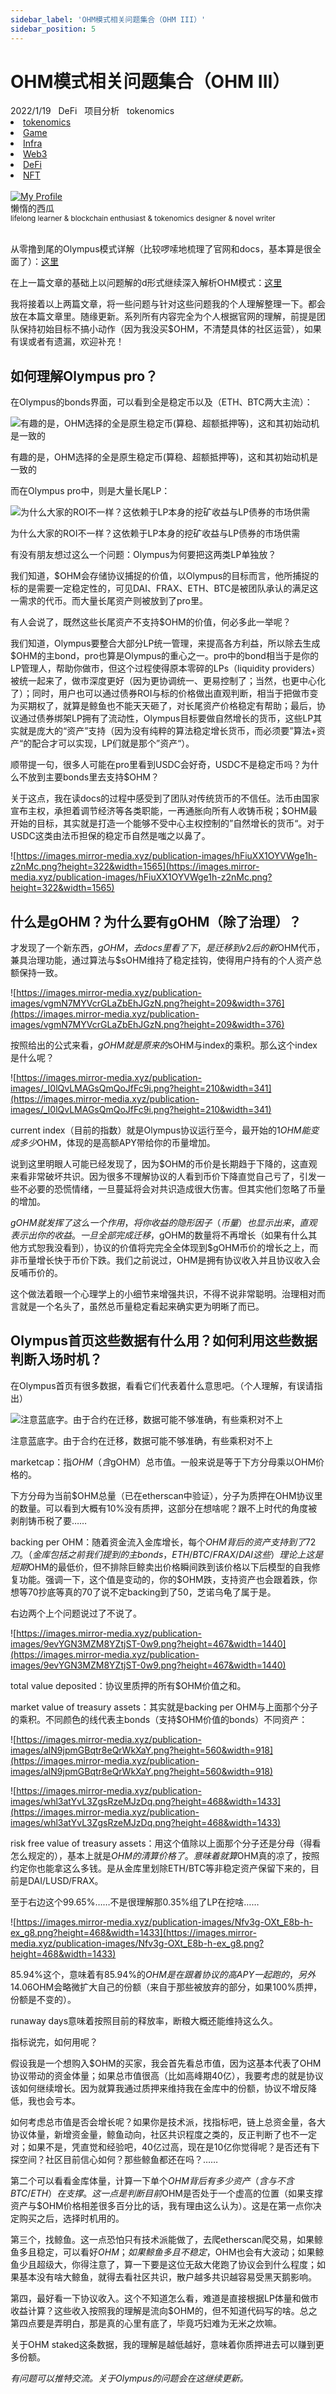 ```yaml
---
sidebar_label: 'OHM模式相关问题集合（OHM III）'
sidebar_position: 5
---
```


# OHM模式相关问题集合（OHM III）

<nav class="navbar">
  <div class="navbar__inner">
    <div class="navbar__items">
      <span class="badge badge--info">2022/1/19</span>&nbsp;&nbsp;
      <span class="badge badge--primary">DeFi</span>&nbsp;&nbsp;
      <span class="badge badge--secondary">项目分析</span>&nbsp;&nbsp;
      <span class="badge badge--secondary">tokenomics</span>
    </div>
    <div class="navbar__items navbar__items--right">
      <li class="pills__item"><a href="/docs/Blockchain/Jokenomics/002">tokenomics</a></li>
      <li class="pills__item"><a href="/docs/Blockchain/Game/005">Game</a></li>
      <li class="pills__item"><a href="/docs/Blockchain/Infra/002">Infra</a></li>
      <li class="pills__item"><a href="/docs/Blockchain/Web3/005">Web3</a></li>
      <li class="pills__item pills__item--active"><a href="/docs/Blockchain/DeFi/010">DeFi</a></li>
      <li class="pills__item"><a href="/docs/Blockchain/NFT/003">NFT</a></li>
    </div>
  </div>
</nav><br />

<div class="avatar">
  <a
    class="avatar__photo-link avatar__photo avatar__photo--lg"
    href="https://twitter.com/jokenomicser">
    <img
      alt="My Profile"
      src="https://avatars.githubusercontent.com/u/47141170" />
  </a>
  <div class="avatar__intro">
    <div class="avatar__name">懒惰的西瓜</div>
    <small class="avatar__subtitle">
      lifelong learner & blockchain enthusiast & tokenomics designer & novel writer
    </small>
  </div>
</div><br />

从零撸到尾的Olympus模式详解（比较啰嗦地梳理了官网和docs，基本算是很全面了）：[这里](/docs/Blockchain/DeFi/003.md)

在上一篇文章的基础上以问题解的d形式继续深入解析OHM模式：[这里](/docs/Blockchain/DeFi/006.md)

我将接着以上两篇文章，将一些问题与针对这些问题我的个人理解整理一下。都会放在本篇文章里。随缘更新。系列所有内容完全为个人根据官网的理解，前提是团队保持初始目标不搞小动作（因为我没买$OHM，不清楚具体的社区运营），如果有误或者有遗漏，欢迎补充！

## 如何理解Olympus pro？

在Olympus的bonds界面，可以看到全是稳定币以及（ETH、BTC两大主流）：

![有趣的是，OHM选择的全是原生稳定币(算稳、超额抵押等)，这和其初始动机是一致的](https://images.mirror-media.xyz/publication-images/1LZbgXsroXdHsFK2ULVDa.png?height=689&width=1022)

有趣的是，OHM选择的全是原生稳定币(算稳、超额抵押等)，这和其初始动机是一致的

而在Olympus pro中，则是大量长尾LP：

![为什么大家的ROI不一样？这依赖于LP本身的挖矿收益与LP债券的市场供需](https://images.mirror-media.xyz/publication-images/MDhfsBJ0ESstuBNKy0PNf.png?height=799&width=1203)

为什么大家的ROI不一样？这依赖于LP本身的挖矿收益与LP债券的市场供需

有没有朋友想过这么一个问题：Olympus为何要把这两类LP单独放？

我们知道，$OHM会存储协议捕捉的价值，以Olympus的目标而言，他所捕捉的标的是需要一定稳定性的，可见DAI、FRAX、ETH、BTC是被团队承认的满足这一需求的代币。而大量长尾资产则被放到了pro里。

有人会说了，既然这些长尾资产不支持$OHM的价值，何必多此一举呢？

我们知道，Olympus要整合大部分LP统一管理，来提高各方利益，所以除去生成$OHM的主bond，pro也算是Olympus的重心之一。pro中的bond相当于是你的LP管理人，帮助你做市，但这个过程使得原本零碎的LPs（liquidity providers）被统一起来了，做市深度更好（因为更协调统一、更易控制了；当然，也更中心化了）；同时，用户也可以通过债券ROI与标的价格做出直观判断，相当于把做市变为买期权了，就算是鲸鱼也不能天天砸了，对长尾资产价格稳定有帮助；最后，协议通过债券绑架LP拥有了流动性，Olympus目标要做自然增长的货币，这些LP其实就是庞大的“资产”支持（因为没有纯粹的算法稳定增长货币，而必须要”算法+资产“的配合才可以实现，LP们就是那个”资产“）。

顺带提一句，很多人可能在pro里看到USDC会好奇，USDC不是稳定币吗？为什么不放到主要bonds里去支持$OHM？

关于这点，我在读docs的过程中感受到了团队对传统货币的不信任。法币由国家宣布主权，承担着调节经济等各类职能，一再通胀向所有人收铸币税；$OHM最开始的目标，其实就是打造一个能够不受中心主权控制的”自然增长的货币“。对于USDC这类由法币担保的稳定币自然是嗤之以鼻了。

![https://images.mirror-media.xyz/publication-images/hFiuXX1OYVWge1h-z2nMc.png?height=322&width=1565](https://images.mirror-media.xyz/publication-images/hFiuXX1OYVWge1h-z2nMc.png?height=322&width=1565)

## 什么是gOHM？为什么要有gOHM（除了治理）？

才发现了一个新东西，$gOHM，去docs里看了下，是迁移到v2后的新$OHM代币，兼具治理功能，通过算法与$sOHM维持了稳定挂钩，使得用户持有的个人资产总额保持一致。

![https://images.mirror-media.xyz/publication-images/vgmN7MYVcrGLaZbEhJGzN.png?height=209&width=376](https://images.mirror-media.xyz/publication-images/vgmN7MYVcrGLaZbEhJGzN.png?height=209&width=376)

按照给出的公式来看，$gOHM就是原来的$sOHM与index的乘积。那么这个index是什么呢？

![https://images.mirror-media.xyz/publication-images/_I0lQvLMAGsQmQoJfFc9i.png?height=210&width=341](https://images.mirror-media.xyz/publication-images/_I0lQvLMAGsQmQoJfFc9i.png?height=210&width=341)

current index（目前的指数）就是Olympus协议运行至今，最开始的1$OHM能变成多少$OHM，体现的是高额APY带给你的币量增加。

说到这里明眼人可能已经发现了，因为$OHM的币价是长期趋于下降的，这直观来看非常破坏共识。因为很多不理解协议的人看到币价下降直觉自己亏了，引发一些不必要的恐慌情绪，一旦蔓延将会对共识造成很大伤害。但其实他们忽略了币量的增加。

$gOHM就发挥了这么一个作用，将你收益的隐形因子（币量）也显示出来，直观表示出你的收益。一旦全部完成迁移，$gOHM的数量将不再增长（如果有什么其他方式恕我没看到），协议的价值将完完全全体现到$gOHM币价的增长之上，而非币量增长快于币价下跌。我们之前说过，OHM是拥有协议收入并且协议收入会反哺币价的。

这个做法着眼一个心理学上的小细节来增强共识，不得不说非常聪明。治理相对而言就是一个名头了，虽然总币量稳定看起来确实更为明晰了而已。

## Olympus首页这些数据有什么用？如何利用这些数据判断入场时机？

在Olympus首页有很多数据，看看它们代表着什么意思吧。（个人理解，有误请指出）

![注意蓝底字。由于合约在迁移，数据可能不够准确，有些乘积对不上](https://images.mirror-media.xyz/publication-images/b7nuapVMnVxuGMBTdhaAr.png?height=334&width=1442)

注意蓝底字。由于合约在迁移，数据可能不够准确，有些乘积对不上

marketcap：指$OHM（含$gOHM）总市值。一般来说是等于下方分母乘以OHM价格的。

下方分母为当前$OHM总量（已在etherscan中验证），分子为质押在OHM协议里的数量。可以看到大概有10%没有质押，这部分在想啥呢？跟不上时代的角度被剥削铸币税了要……

backing per OHM：随着资金流入金库增长，每个$OHM背后的资产支持到了72刀。（金库包括之前我们提到的主bonds，ETH/BTC/FRAX/DAI这些）理论上这是短期$OHM的最低价，但不排除巨鲸卖出价格瞬间跌到该价格以下后模型的自我修复功能。强调一下，这个值是变动的，你的$OHM跌，支持资产也会跟着跌，你想等70抄底等真的70了说不定backing到了50，芝诺乌龟了属于是。

右边两个上个问题说过了不说了。

![https://images.mirror-media.xyz/publication-images/9evYGN3MZM8YZtjST-0w9.png?height=467&width=1440](https://images.mirror-media.xyz/publication-images/9evYGN3MZM8YZtjST-0w9.png?height=467&width=1440)

total value deposited：协议里质押的所有$OHM价值之和。

market value of treasury assets：其实就是backing per OHM与上面那个分子的乘积。不同颜色的线代表主bonds（支持$OHM价值的bonds）不同资产：

![https://images.mirror-media.xyz/publication-images/aIN9jpmGBqtr8eQrWkXaY.png?height=560&width=918](https://images.mirror-media.xyz/publication-images/aIN9jpmGBqtr8eQrWkXaY.png?height=560&width=918)

![https://images.mirror-media.xyz/publication-images/whl3atYvL3ZgsRzeMJzDq.png?height=468&width=1433](https://images.mirror-media.xyz/publication-images/whl3atYvL3ZgsRzeMJzDq.png?height=468&width=1433)

risk free value of treasury assets：用这个值除以上面那个分子还是分母（得看怎么规定的），基本上就是$OHM的清算价格了。意味着就算$OHM真的凉了，按照约定你也能拿这么多钱。是从金库里划除ETH/BTC等非稳定资产保留下来的，目前是DAI/LUSD/FRAX。

至于右边这个99.65%……不是很理解那0.35%组了LP在挖啥……

![https://images.mirror-media.xyz/publication-images/Nfv3g-OXt_E8b-h-ex_g8.png?height=468&width=1433](https://images.mirror-media.xyz/publication-images/Nfv3g-OXt_E8b-h-ex_g8.png?height=468&width=1433)

85.94%这个，意味着有85.94%的$OHM是在跟着协议的高APY一起跑的，另外14.06%自己放弃了这份权益，意味着随着整体通胀，所有跟着跑的$OHM会略微扩大自己的份额（来自于那些被放弃的部分，如果100%质押，份额是不变的）。

runaway days意味着按照目前的释放率，断粮大概还能维持这么久。

指标说完，如何用呢？

假设我是一个想购入$OHM的买家，我会首先看总市值，因为这基本代表了OHM协议带动的资金体量；如果总市值很高（比如高峰期40亿），我要考虑的就是协议该如何继续增长。因为就算我通过质押来维持我在金库中的份额，协议不增反降低，我也会亏本。

如何考虑总市值是否会增长呢？如果你是技术派，找指标吧，链上总资金量，各大协议体量，新增资金量，鲸鱼动向，社区共识程度之类的，反正判断了也不一定对；如果不是，凭直觉和经验吧，40亿过高，现在是10亿你觉得呢？是否还有下探空间？社区目前信心如何？那些鲸鱼都还在吗？……

第二个可以看看金库体量，计算一下单个$OHM背后有多少资产（含与不含BTC/ETH）在支撑。这一点是判断目前$OHM是否处于一个虚高的位置（如果支撑资产与$OHM价格相差很多百分比的话，我有理由这么认为）。这是在第一点你决定购买之后，选择时机用的。

第三个，找鲸鱼。这一点恐怕只有技术派能做了，去爬etherscan爬交易，如果鲸鱼多且稳定，可以看好$OHM；如果鲸鱼多且不稳定，$OHM也会有大波动；如果鲸鱼少且超级大，你得注意了，算一下要是这位无敌大佬跑了协议会到什么程度；如果基本没有啥大鲸鱼，就得去看社区共识，散户越多共识越容易受黑天鹅影响。

第四，最好看一下协议收入。这个不知道怎么看，难道是直接根据LP体量和做市收益计算？这些收入按照我的理解是流向$OHM的，但不知道代码写的啥。总之第四点要是弄明白，那是真的心里有底了，毕竟巧妇难为无米之炊嘛。

关于OHM staked这条数据，我的理解是越低越好，意味着你质押进去可以赚到更多份额。

*有问题可以推特交流。关于Olympus的问题会在这继续更新。*